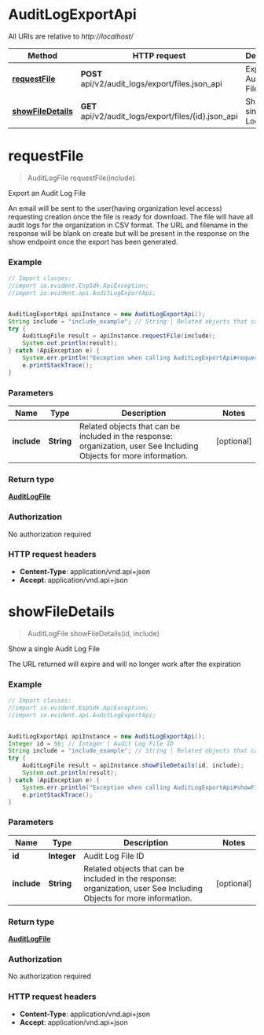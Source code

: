 # AuditLogExportApi

All URIs are relative to *http://localhost/*

Method | HTTP request | Description
------------- | ------------- | -------------
[**requestFile**](AuditLogExportApi.md#requestFile) | **POST** api/v2/audit_logs/export/files.json_api | Export an Audit Log File
[**showFileDetails**](AuditLogExportApi.md#showFileDetails) | **GET** api/v2/audit_logs/export/files/{id}.json_api | Show a single Audit Log File


<a name="requestFile"></a>
# **requestFile**
> AuditLogFile requestFile(include)

Export an Audit Log File

An email will be sent to the user(having organization level access) requesting creation once the file is ready for download. The file will have all audit logs for the organization in CSV format.  The URL and filename in the response will be blank on create but will be present in the response on the show endpoint once the export has been generated.

### Example
```java
// Import classes:
//import io.evident.EspSdk.ApiException;
//import io.evident.api.AuditLogExportApi;


AuditLogExportApi apiInstance = new AuditLogExportApi();
String include = "include_example"; // String | Related objects that can be included in the response:  organization, user See Including Objects for more information.
try {
    AuditLogFile result = apiInstance.requestFile(include);
    System.out.println(result);
} catch (ApiException e) {
    System.err.println("Exception when calling AuditLogExportApi#requestFile");
    e.printStackTrace();
}
```

### Parameters

Name | Type | Description  | Notes
------------- | ------------- | ------------- | -------------
 **include** | **String**| Related objects that can be included in the response:  organization, user See Including Objects for more information. | [optional]

### Return type

[**AuditLogFile**](AuditLogFile.md)

### Authorization

No authorization required

### HTTP request headers

 - **Content-Type**: application/vnd.api+json
 - **Accept**: application/vnd.api+json

<a name="showFileDetails"></a>
# **showFileDetails**
> AuditLogFile showFileDetails(id, include)

Show a single Audit Log File

The URL returned will expire and will no longer work after the expiration

### Example
```java
// Import classes:
//import io.evident.EspSdk.ApiException;
//import io.evident.api.AuditLogExportApi;


AuditLogExportApi apiInstance = new AuditLogExportApi();
Integer id = 56; // Integer | Audit Log File ID
String include = "include_example"; // String | Related objects that can be included in the response:  organization, user See Including Objects for more information.
try {
    AuditLogFile result = apiInstance.showFileDetails(id, include);
    System.out.println(result);
} catch (ApiException e) {
    System.err.println("Exception when calling AuditLogExportApi#showFileDetails");
    e.printStackTrace();
}
```

### Parameters

Name | Type | Description  | Notes
------------- | ------------- | ------------- | -------------
 **id** | **Integer**| Audit Log File ID |
 **include** | **String**| Related objects that can be included in the response:  organization, user See Including Objects for more information. | [optional]

### Return type

[**AuditLogFile**](AuditLogFile.md)

### Authorization

No authorization required

### HTTP request headers

 - **Content-Type**: application/vnd.api+json
 - **Accept**: application/vnd.api+json

